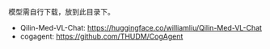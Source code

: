<!--
 * @Author: zyq
 * @Date: 2024-04-03 17:14:25
 * @LastEditTime: 2024-04-03 17:16:17
 * @FilePath: /LLMFastApiService/models/README.md
 * @Description: model readme
 * 
 * Copyright (c) 2024 by zyq, All Rights Reserved. 
-->
模型需自行下载，放到此目录下。
* Qilin-Med-VL-Chat: https://huggingface.co/williamliu/Qilin-Med-VL-Chat
* cogagent: https://github.com/THUDM/CogAgent